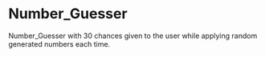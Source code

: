 # Number_Guesser
Number_Guesser with 30 chances given to the user while applying random generated numbers each time.

